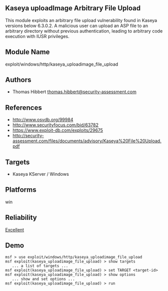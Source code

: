 ## Kaseya uploadImage Arbitrary File Upload

This module exploits an arbitrary file upload vulnerability 
found in Kaseya versions below 6.3.0.2. A malicious user can 
upload an ASP file to an arbitrary directory without 
previous authentication, leading to arbitrary code execution 
with IUSR privileges.


## Module Name
exploit/windows/http/kaseya_uploadimage_file_upload

## Authors
* Thomas Hibbert <thomas.hibbert@security-assessment.com>


## References
* http://www.osvdb.org/99984
* http://www.securityfocus.com/bid/63782
* https://www.exploit-db.com/exploits/29675
* http://security-assessment.com/files/documents/advisory/Kaseya%20File%20Upload.pdf



## Targets
* Kaseya KServer / Windows


## Platforms
win

## Reliability
[Excellent](https://github.com/rapid7/metasploit-framework/wiki/Exploit-Ranking)

## Demo

```
msf > use exploit/windows/http/kaseya_uploadimage_file_upload
msf exploit(kaseya_uploadimage_file_upload) > show targets
   ... a list of targets ...
msf exploit(kaseya_uploadimage_file_upload) > set TARGET <target-id>
msf exploit(kaseya_uploadimage_file_upload) > show options
   ... show and set options ...
msf exploit(kaseya_uploadimage_file_upload) > run
```
    
    